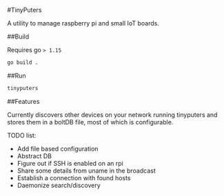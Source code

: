 #TinyPuters

A utility to manage raspberry pi and small IoT boards.

##Build

Requires go `> 1.15`

```bash
go build .
```

##Run

```bash
tinyputers
```

##Features

Currently discovers other devices on your network running tinyputers and stores them in a boltDB file, most of which is configurable.

TODO list:
- Add file based configuration
- Abstract DB
- Figure out if SSH is enabled on an rpi
- Share some details from  uname in the broadcast
- Establish a connection with found hosts
- Daemonize search/discovery
